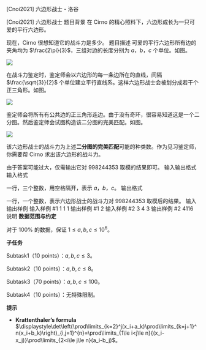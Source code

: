 



[Cnoi2021] 六边形战士 - 洛谷














[Cnoi2021] 六边形战士
题目背景
在 Cirno 的精心照料下，六边形成长为一只可爱的平行六边形。

现在，Cirno 很想知道它的战斗力是多少。
题目描述
可爱的平行六边形所有边的夹角均为 $\frac{2\pi}{3}$，三组对边的长度分别为 $a$，$b$，$c$ 个单位。如图。

![](https://cdn.luogu.com.cn/upload/image_hosting/aa8i6soa.png)

在战斗力鉴定时，鉴定师会以六边形的每一条边所在的直线，间隔 $\frac{\sqrt{3}}{2}$ 个单位建立平行直线系。这样六边形战士会被划分成若干个正三角形。如图。

![](https://cdn.luogu.com.cn/upload/image_hosting/mbkn807n.png)

鉴定师会将所有有公共边的正三角形连边。由于没有奇环，很容易知道这是一个二分图。然后鉴定师会试图构造该二分图的完美匹配。如图。

![](https://cdn.luogu.com.cn/upload/image_hosting/in7c6cf7.png)

该六边形战士的战斗力为上述**二分图的完美匹配**可能的种类数。作为见习鉴定师，你需要帮 Cirno 求出该六边形的战斗力。

由于答案可能过大，仅需输出它对 $998244353$ 取模的结果即可。
输入输出格式
输入格式

一行，三个整数，用空格隔开，表示 $a$，$b$，$c$。
输出格式

一行，一个整数，表示六边形战士的战斗力对 $998244353$ 取模后的结果。
输入输出样例
输入样例 #1
1 1 1
输出样例 #1
2
输入样例 #2
3 4 3
输出样例 #2
4116
说明
**数据范围与约定**

对于 $100\%$ 的数据，保证 $1\le a,b,c\le 10^6$。

**子任务**

Subtask1（$10$ points）：$a,b,c\le 3$。

Subtask2（$10$ points）：$a,b,c\le 8$。

Subtask3（$70$ points）：$a,b,c\le 100$。

Subtask4（$10$ points）：无特殊限制。

**提示**

 - **Krattenthaler’s formula**  
 $\displaystyle\det\left(\prod\limits_{k=2}^j(x_i+a_k)\prod\limits_{k=j+1}^n(x_i+b_k)\right)_{i,j=1}^{n}=\prod\limits_{1\le i<j\le n}{(x_i-x_j)}\prod\limits_{2<i\le j\le n}(a_i-b_j)$。






